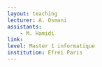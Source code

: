 ```yaml
---
layout: teaching
lecturer: A. Osmani 
assistants:
    - M. Hamidi
link:
level: Master 1 informatique
institution: Efrei Paris
---
```

